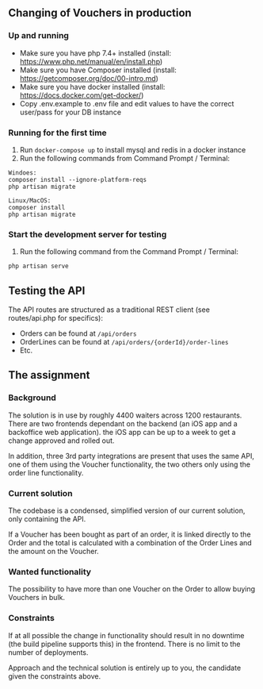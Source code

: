 ## Changing of Vouchers in production

### Up and running
* Make sure you have php 7.4+ installed (install: https://www.php.net/manual/en/install.php)
* Make sure you have Composer installed (install: https://getcomposer.org/doc/00-intro.md)
* Make sure you have docker installed (install: https://docs.docker.com/get-docker/)
* Copy .env.example to .env file and edit values to have the correct user/pass for your DB instance

### Running for the first time
1. Run ```docker-compose up``` to install mysql and redis in a docker instance
2. Run the following commands from Command Prompt / Terminal: 
```
Windoes:
composer install --ignore-platform-reqs 
php artisan migrate

Linux/MacOS:
composer install  
php artisan migrate
```

### Start the development server for testing
1. Run the following command from the Command Prompt / Terminal:
```
php artisan serve
```

## Testing the API
The API routes are structured as a traditional REST client (see routes/api.php for specifics):
* Orders can be found at ```/api/orders```
* OrderLines can be found at ```/api/orders/{orderId}/order-lines```
* Etc.

## The assignment

### Background

The solution is in use by roughly 4400 waiters across 1200 restaurants. There are two frontends dependant on the backend (an iOS app and a backoffice web application). the iOS app can be up to a week to get a change approved and rolled out. 

In addition, three 3rd party integrations are present that uses the same API, one of them using the Voucher functionality, the two others only using the order line functionality.

### Current solution

The codebase is a condensed, simplified version of our current solution, only containing the API.

If a Voucher has been bought as part of an order, it is linked directly to the Order and the total is calculated with a combination of the Order Lines and the amount on the Voucher.

### Wanted functionality

The possibility to have more than one Voucher on the Order to allow buying Vouchers in bulk.

### Constraints

If at all possible the change in functionality should result in no downtime (the build pipeline supports this) in the frontend. There is no limit to the number of deployments.
 
 Approach and the technical solution is entirely up to you, the candidate given the constraints above.  
